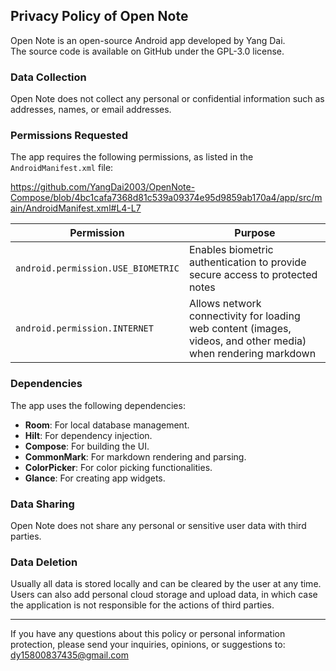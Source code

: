 ## Privacy Policy of Open Note

Open Note is an open-source Android app developed by Yang Dai.  
The source code is available on GitHub under the GPL-3.0 license.

### Data Collection

Open Note does not collect any personal or confidential information such as addresses, names, or email addresses.

### Permissions Requested

The app requires the following permissions, as listed in the `AndroidManifest.xml` file:

https://github.com/YangDai2003/OpenNote-Compose/blob/4bc1cafa7368d81c539a09374e95d9859ab170a4/app/src/main/AndroidManifest.xml#L4-L7

| Permission                         | Purpose                                                                                                       |
|------------------------------------|---------------------------------------------------------------------------------------------------------------|
| `android.permission.USE_BIOMETRIC` | Enables biometric authentication to provide secure access to protected notes                                  |
| `android.permission.INTERNET`      | Allows network connectivity for loading web content (images, videos, and other media) when rendering markdown |

### Dependencies

The app uses the following dependencies:

- **Room**: For local database management.
- **Hilt**: For dependency injection.
- **Compose**: For building the UI.
- **CommonMark**: For markdown rendering and parsing.
- **ColorPicker**: For color picking functionalities.
- **Glance**: For creating app widgets.

### Data Sharing

Open Note does not share any personal or sensitive user data with third parties.

### Data Deletion

Usually all data is stored locally and can be cleared by the user at any time.  
Users can also add personal cloud storage and upload data, in which case the application is not responsible for the actions of third parties.

---

If you have any questions about this policy or personal information protection, please send your inquiries, opinions, or suggestions to: dy15800837435@gmail.com